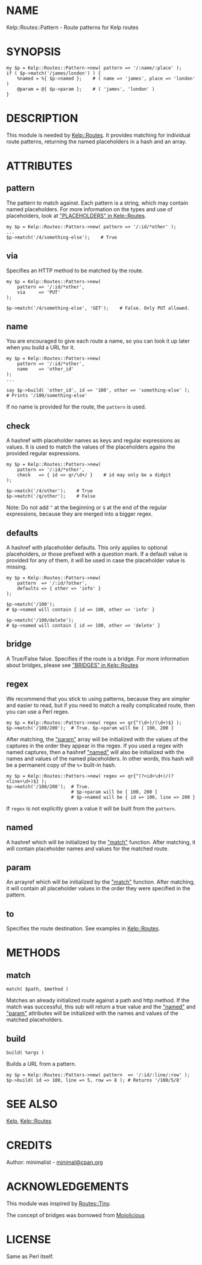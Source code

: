 # NAME

Kelp::Routes::Pattern - Route patterns for Kelp routes

# SYNOPSIS

    my $p = Kelp::Routes::Pattern->new( pattern => '/:name/:place' );
    if ( $p->match('/james/london') ) {
        %named = %{ $p->named };    # ( name => 'james', place => 'london' )
        @param = @{ $p->param };    # ( 'james', 'london' )
    }

# DESCRIPTION

This module is needed by [Kelp::Routes](http://search.cpan.org/perldoc?Kelp::Routes). It provides matching for
individual route patterns, returning the named placeholders in a hash and an
array.

# ATTRIBUTES

## pattern

The pattern to match against. Each pattern is a string, which may contain named
placeholders. For more information on the types and use of placeholders, look at
["PLACEHOLDERS" in Kelp::Routes](http://search.cpan.org/perldoc?Kelp::Routes#PLACEHOLDERS).

    my $p = Kelp::Routes::Patters->new( pattern => '/:id/*other' );
    ...
    $p->match('/4/something-else');    # True

## via

Specifies an HTTP method to be matched by the route.

    my $p = Kelp::Routes::Patters->new(
        pattern => '/:id/*other',
        via     => 'PUT'
    );

    $p->match('/4/something-else', 'GET');    # False. Only PUT allowed.

## name

You are encouraged to give each route a name, so you can look it up later when
you build a URL for it.

    my $p = Kelp::Routes::Patters->new(
        pattern => '/:id/*other',
        name    => 'other_id'
    );
    ...

    say $p->build( 'other_id', id => '100', other => 'something-else' );
    # Prints '/100/something-else'

If no name is provided for the route, the `pattern` is used.

## check

A hashref with placeholder names as keys and regular expressions as values. It
is used to match the values of the placeholders agains the provided regular
expressions.

    my $p = Kelp::Routes::Patters->new(
        pattern => '/:id/*other',
        check   => { id => qr/\d+/ }    # id may only be a didgit
    );

    $p->match('/4/other');    # True
    $p->match('/q/other');    # False

Note: Do not add `^` at the beginning or `$` at the end of the regular
expressions, because they are merged into a bigger regex.

## defaults

A hashref with placeholder defaults. This only applies to optional placeholders,
or those prefixed with a question mark. If a default value is provided for any
of them, it will be used in case the placeholder value is missing.

    my $p = Kelp::Routes::Patters->new(
        pattern  => '/:id/?other',
        defaults => { other => 'info' }
    );

    $p->match('/100');
    # $p->named will contain { id => 100, other => 'info' }

    $p->match('/100/delete');
    # $p->named will contain { id => 100, other => 'delete' }

## bridge

A True/False falue. Specifies if the route is a bridge. For more information
about bridges, please see ["BRIDGES" in Kelp::Routes](http://search.cpan.org/perldoc?Kelp::Routes#BRIDGES)

## regex

We recommend that you stick to using patterns, because they are simpler and
easier to read, but if you need to match a really complicated route, then
you can use a Perl regex.

    my $p = Kelp::Routes::Patters->new( regex => qr{^(\d+)/(\d+)$} );
    $p->match('/100/200');  # True. $p->param will be [ 100, 200 ]

After matching, the ["param"](#param) array will be initialized with the values of the
captures in the order they appear in the regex.
If you used a regex with named captures, then a hashref ["named"](#named) will also be
initialized with the names and values of the named placeholders. In other words,
this hash will be a permanent copy of the `%+` built-in hash.

    my $p = Kelp::Routes::Patters->new( regex => qr{^(?<id>\d+)/(?<line>\d+)$} );
    $p->match('/100/200');  # True.
                            # $p->param will be [ 100, 200 ]
                            # $p->named will be { id => 100, line => 200 }

If `regex` is not explicitly given a value it will be built from the
`pattern`.

## named

A hashref which will be initialized by the ["match"](#match) function. After matching,
it will contain placeholder names and values for the matched route.

## param

An arrayref which will be initialized by the ["match"](#match) function. After matching,
it will contain all placeholder values in the order they were specified in the
pattern.

## to

Specifies the route destination. See examples in [Kelp::Routes](http://search.cpan.org/perldoc?Kelp::Routes).

# METHODS

## match

`match( $path, $method )`

Matches an already initialized route against a path and http method. If the match
was successful, this sub will return a true value and the ["named"](#named) and ["param"](#param)
attributes will be initialized with the names and values of the matched placeholders.

## build

`build( %args )`

Builds a URL from a pattern.

    my $p = Kelp::Routes::Patters->new( pattern  => '/:id/:line/:row' );
    $p->build( id => 100, line => 5, row => 8 ); # Returns '/100/5/8'

# SEE ALSO

[Kelp](http://search.cpan.org/perldoc?Kelp), [Kelp::Routes](http://search.cpan.org/perldoc?Kelp::Routes)

# CREDITS

Author: minimalist - minimal@cpan.org

# ACKNOWLEDGEMENTS

This module was inspired by [Routes::Tiny](http://search.cpan.org/perldoc?Routes::Tiny).

The concept of bridges was borrowed from [Mojolicious](http://search.cpan.org/perldoc?Mojolicious)

# LICENSE

Same as Perl itself.
